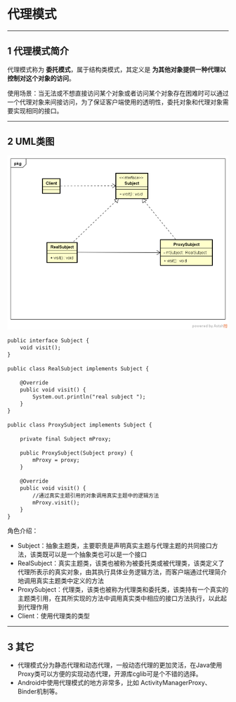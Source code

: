 # 代理模式

---
## 1 代理模式简介

代理模式称为 **委托模式**，属于结构类模式，其定义是 **为其他对象提供一种代理以控制对这个对象的访问**。

使用场景：当无法或不想直接访问某个对象或者访问某个对象存在困难时可以通过一个代理对象来间接访问，为了保证客户端使用的透明性，委托对象和代理对象需要实现相同的接口。

---
## 2 UML类图

![](index_files/Proxy.png)

```
public interface Subject {
    void visit();
}

public class RealSubject implements Subject {

    @Override
    public void visit() {
        System.out.println("real subject ");
    }
}

public class ProxySubject implements Subject {

    private final Subject mProxy;

    public ProxySubject(Subject proxy) {
        mProxy = proxy;
    }

    @Override
    public void visit() {
        //通过真实主题引用的对象调用真实主题中的逻辑方法
        mProxy.visit();
    }
}
```

角色介绍：

- Subject：抽象主题类，主要职责是声明真实主题与代理主题的共同接口方法，该类既可以是一个抽象类也可以是一个接口
- RealSubject：真实主题类，该类也被称为被委托类或被代理类，该类定义了代理所表示的真实对象，由其执行具体业务逻辑方法，而客户端通过代理简介地调用真实主题类中定义的方法
- ProxySubject：代理类，该类也被称为代理类和委托类，该类持有一个真实的主题类引用，在其所实现的方法中调用真实类中相应的接口方法执行，以此起到代理作用
- Client：使用代理类的类型

---
## 3 其它

- 代理模式分为静态代理和动态代理，一般动态代理的更加灵活，在Java使用Proxy类可以方便的实现动态代理，开源库cglib可是个不错的选择。
- Android中使用代理模式的地方非常多，比如 ActivityManagerProxy、Binder机制等。